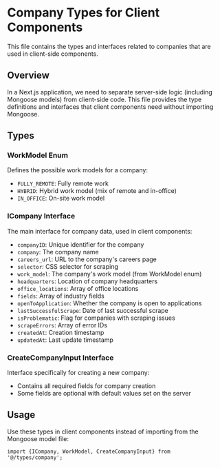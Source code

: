 # Company Types for Client Components

This file contains the types and interfaces related to companies that are used in client-side components.

## Overview

In a Next.js application, we need to separate server-side logic (including Mongoose models) from client-side code. This file provides the type definitions and interfaces that client components need without importing Mongoose.

## Types

### WorkModel Enum

Defines the possible work models for a company:

- `FULLY_REMOTE`: Fully remote work
- `HYBRID`: Hybrid work model (mix of remote and in-office)
- `IN_OFFICE`: On-site work model

### ICompany Interface

The main interface for company data, used in client components:

- `companyID`: Unique identifier for the company
- `company`: The company name
- `careers_url`: URL to the company's careers page
- `selector`: CSS selector for scraping
- `work_model`: The company's work model (from WorkModel enum)
- `headquarters`: Location of company headquarters
- `office_locations`: Array of office locations
- `fields`: Array of industry fields
- `openToApplication`: Whether the company is open to applications
- `lastSuccessfulScrape`: Date of last successful scrape
- `isProblematic`: Flag for companies with scraping issues
- `scrapeErrors`: Array of error IDs
- `createdAt`: Creation timestamp
- `updatedAt`: Last update timestamp

### CreateCompanyInput Interface

Interface specifically for creating a new company:

- Contains all required fields for company creation
- Some fields are optional with default values set on the server

## Usage

Use these types in client components instead of importing from the Mongoose model file:

```tsx
import {ICompany, WorkModel, CreateCompanyInput} from '@/types/company';
```
